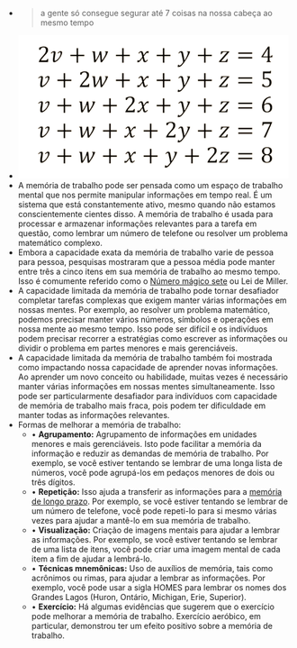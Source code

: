 ---
---

- > a gente só consegue segurar até 7 coisas na nossa cabeça ao mesmo tempo
- ![system-equation-svg.png](../assets/system-equation-svg_1677484109692_0.png)
- A memória de trabalho pode ser pensada como um espaço de trabalho mental que nos permite manipular informações em tempo real. É um sistema que está constantemente ativo, mesmo quando não estamos conscientemente cientes disso. A memória de trabalho é usada para processar e armazenar informações relevantes para a tarefa em questão, como lembrar um número de telefone ou resolver um problema matemático complexo.
- Embora a capacidade exata da memória de trabalho varie de pessoa para pessoa, pesquisas mostraram que a pessoa média pode manter entre três a cinco itens em sua memória de trabalho ao mesmo tempo. Isso é comumente referido como o [Número mágico sete](https://en.wikipedia.org/wiki/The_Magical_Number_Seven,_Plus_or_Minus_Two) ou Lei de Miller.
- A capacidade limitada da memória de trabalho pode tornar desafiador completar tarefas complexas que exigem manter várias informações em nossas mentes. Por exemplo, ao resolver um problema matemático, podemos precisar manter vários números, símbolos e operações em nossa mente ao mesmo tempo. Isso pode ser difícil e os indivíduos podem precisar recorrer a estratégias como escrever as informações ou dividir o problema em partes menores e mais gerenciáveis.
- A capacidade limitada da memória de trabalho também foi mostrada como impactando nossa capacidade de aprender novas informações. Ao aprender um novo conceito ou habilidade, muitas vezes é necessário manter várias informações em nossas mentes simultaneamente. Isso pode ser particularmente desafiador para indivíduos com capacidade de memória de trabalho mais fraca, pois podem ter dificuldade em manter todas as informações relevantes.
- Formas de melhorar a memória de trabalho:
	- • **Agrupamento:** Agrupamento de informações em unidades menores e mais gerenciáveis. Isto pode facilitar a memória da informação e reduzir as demandas de memória de trabalho. Por exemplo, se você estiver tentando se lembrar de uma longa lista de números, você pode agrupá-los em pedaços menores de dois ou três dígitos.
	- • **Repetição:** Isso ajuda a transferir as informações para a [memória de longo prazo](http://augmentingcognition.com/). Por exemplo, se você estiver tentando se lembrar de um número de telefone, você pode repeti-lo para si mesmo várias vezes para ajudar a mantê-lo em sua memória de trabalho.
	- • **Visualização:** Criação de imagens mentais para ajudar a lembrar as informações. Por exemplo, se você estiver tentando se lembrar de uma lista de itens, você pode criar uma imagem mental de cada item a fim de ajudar a lembrá-lo.
	- • **Técnicas mnemônicas:** Uso de auxílios de memória, tais como acrônimos ou rimas, para ajudar a lembrar as informações. Por exemplo, você pode usar a sigla HOMES para lembrar os nomes dos Grandes Lagos (Huron, Ontário, Michigan, Erie, Superior).
	- • **Exercício:** Há algumas evidências que sugerem que o exercício pode melhorar a memória de trabalho. Exercício aeróbico, em particular, demonstrou ter um efeito positivo sobre a memória de trabalho.